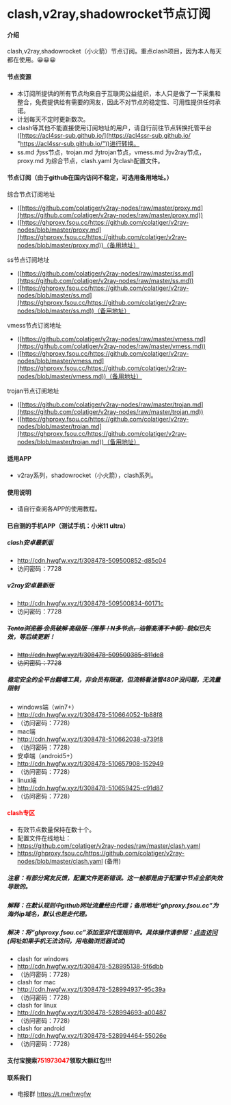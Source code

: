 # clash,v2ray,shadowrocket节点订阅

#### 介绍
clash,v2ray,shadowrocket（小火箭）节点订阅。重点clash项目，因为本人每天都在使用。😀😀😀

#### 节点资源
- 本订阅所提供的所有节点均来自于互联网公益组织，本人只是做了一下采集和整合，免费提供给有需要的网友，因此不对节点的稳定性、可用性提供任何承诺。
- 计划每天不定时更新数次。
- clash等其他不能直接使用订阅地址的用户，请自行前往节点转换托管平台([https://acl4ssr-sub.github.io/](https://acl4ssr-sub.github.io/ "https://acl4ssr-sub.github.io/"))进行转换。
- ss.md 为ss节点，trojan.md 为trojan节点，vmess.md 为v2ray节点，proxy.md 为综合节点，clash.yaml 为clash配置文件。

#### 节点订阅（由于github在国内访问不稳定，可选用备用地址。）
综合节点订阅地址
+ ([https://github.com/colatiger/v2ray-nodes/raw/master/proxy.md](https://github.com/colatiger/v2ray-nodes/raw/master/proxy.md))
+ ([https://ghproxy.fsou.cc/https://github.com/colatiger/v2ray-nodes/blob/master/proxy.md](https://ghproxy.fsou.cc/https://github.com/colatiger/v2ray-nodes/blob/master/proxy.md))（备用地址）

ss节点订阅地址
+ ([https://github.com/colatiger/v2ray-nodes/raw/master/ss.md](https://github.com/colatiger/v2ray-nodes/raw/master/ss.md))
+ ([https://ghproxy.fsou.cc/https://github.com/colatiger/v2ray-nodes/blob/master/ss.md](https://ghproxy.fsou.cc/https://github.com/colatiger/v2ray-nodes/blob/master/ss.md))（备用地址）

vmess节点订阅地址
+ ([https://github.com/colatiger/v2ray-nodes/raw/master/vmess.md](https://github.com/colatiger/v2ray-nodes/raw/master/vmess.md))
+ ([https://ghproxy.fsou.cc/https://github.com/colatiger/v2ray-nodes/blob/master/vmess.md](https://ghproxy.fsou.cc/https://github.com/colatiger/v2ray-nodes/blob/master/vmess.md))（备用地址）

trojan节点订阅地址
+ ([https://github.com/colatiger/v2ray-nodes/raw/master/trojan.md](https://github.com/colatiger/v2ray-nodes/raw/master/trojan.md))
+ ([https://ghproxy.fsou.cc/https://github.com/colatiger/v2ray-nodes/blob/master/trojan.md](https://ghproxy.fsou.cc/https://github.com/colatiger/v2ray-nodes/blob/master/trojan.md))（备用地址）

#### 适用APP

- v2ray系列，shadowrocket（小火箭），clash系列。

#### 使用说明

- 请自行查阅各APP的使用教程。

#### 已自测的手机APP（测试手机：小米11 ultra）
##### clash安卓最新版
- http://cdn.hwgfw.xyz/f/308478-509500852-d85c04
- 访问密码：7728
##### v2ray安卓最新版
- http://cdn.hwgfw.xyz/f/308478-509500834-60171c
- 访问密码：7728
##### ~~Tenta浏览器 会员破解 高级版（推荐！N多节点，油管高清不卡顿）~~貌似已失效，等后续更新！
- ~~http://cdn.hwgfw.xyz/f/308478-509500385-811dc8~~
- ~~访问密码：7728~~

##### 稳定安全的全平台翻墙工具，非会员有限速，但流畅看油管480P没问题，无流量限制
- windows端（win7+）
- http://cdn.hwgfw.xyz/f/308478-510664052-1b88f8
- （访问密码：7728）
- mac端
- http://cdn.hwgfw.xyz/f/308478-510662038-a739f8
- （访问密码：7728）
- 安卓端（android5+）
- http://cdn.hwgfw.xyz/f/308478-510657908-152949
- （访问密码：7728）
- linux端
- http://cdn.hwgfw.xyz/f/308478-510659425-c91d87
- （访问密码：7728）

#### <font color=red>clash专区</font>
- 有效节点数量保持在数十个。
- 配置文件在线地址：
- https://github.com/colatiger/v2ray-nodes/raw/master/clash.yaml
- https://ghproxy.fsou.cc/https://github.com/colatiger/v2ray-nodes/blob/master/clash.yaml (备用)
##### 注意：有部分窝友反馈，配置文件更新错误。这一般都是由于配置中节点全部失效导致的。
##### 解释：在默认规则中github网址流量经由代理；备用地址“ghproxy.fsou.cc”为海外ip域名，默认也是走代理。
##### 解决：将“ghproxy.fsou.cc”添加至非代理规则中。具体操作请参照：[点击访问](https://www.huwo.ml/%E7%BD%91%E7%BB%9C%E6%8A%80%E6%9C%AF/clash%E7%9A%84%E4%BB%A3%E7%90%86%E6%A8%A1%E5%BC%8F%E4%B8%8EBYPASS%E7%9A%84%E8%A7%84%E5%88%99%E5%86%99%E6%B3%95/#more "点击访问") (网址如果手机无法访问，用电脑浏览器试试)
- clash for windows
- http://cdn.hwgfw.xyz/f/308478-528995138-5f6dbb
- （访问密码：7728）
- clash for mac
- http://cdn.hwgfw.xyz/f/308478-528994937-95c39a
- （访问密码：7728）
- clash for linux
- http://cdn.hwgfw.xyz/f/308478-528994693-a00487
- （访问密码：7728）
- clash for android
- http://cdn.hwgfw.xyz/f/308478-528994464-55026e
- （访问密码：7728）

#### 支付宝搜索<font color=red>751973047</font>领取大额红包!!!

#### 联系我们
- 电报群 https://t.me/hwgfw
